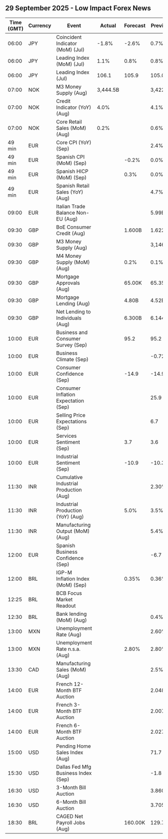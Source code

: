 ## 29 September 2025 - Low Impact Forex News

| Time (GMT) | Currency | Event | Actual | Forecast | Previous |
|------|----------|-------|--------|----------|----------|
| 06:00 | JPY | Coincident Indicator (MoM) (Jul) | -1.8% | -2.6% | 0.7% |
| 06:00 | JPY | Leading Index (MoM) (Jul) | 1.1% | 0.8% | 0.8% |
| 06:00 | JPY | Leading Index (Jul) | 106.1 | 105.9 | 105.0 |
| 07:00 | NOK | M3 Money Supply (Aug) | 3,444.5B |  | 3,422.2B |
| 07:00 | NOK | Credit Indicator (YoY) (Aug) | 4.0% |  | 4.1% |
| 07:00 | NOK | Core Retail Sales (MoM) (Aug) | 0.2% |  | 0.6% |
| 49 min | EUR | Core CPI (YoY) (Sep) |  |  | 2.4% |
| 49 min | EUR | Spanish CPI (MoM) (Sep) |  | -0.2% | 0.0% |
| 49 min | EUR | Spanish HICP (MoM) (Sep) |  | 0.3% | 0.0% |
| 49 min | EUR | Spanish Retail Sales (YoY) (Aug) |  |  | 4.7% |
| 09:00 | EUR | Italian Trade Balance Non-EU (Aug) |  |  | 5.99B |
| 09:30 | GBP | BoE Consumer Credit (Aug) |  | 1.600B | 1.622B |
| 09:30 | GBP | M3 Money Supply (Aug) |  |  | 3,146.6B |
| 09:30 | GBP | M4 Money Supply (MoM) (Aug) |  | 0.2% | 0.1% |
| 09:30 | GBP | Mortgage Approvals (Aug) |  | 65.00K | 65.35K |
| 09:30 | GBP | Mortgage Lending (Aug) |  | 4.80B | 4.52B |
| 09:30 | GBP | Net Lending to Individuals (Aug) |  | 6.300B | 6.144B |
| 10:00 | EUR | Business and Consumer Survey (Sep) |  | 95.2 | 95.2 |
| 10:00 | EUR | Business Climate (Sep) |  |  | -0.72 |
| 10:00 | EUR | Consumer Confidence (Sep) |  | -14.9 | -14.9 |
| 10:00 | EUR | Consumer Inflation Expectation (Sep) |  |  | 25.9 |
| 10:00 | EUR | Selling Price Expectations (Sep) |  |  | 6.7 |
| 10:00 | EUR | Services Sentiment (Sep) |  | 3.7 | 3.6 |
| 10:00 | EUR | Industrial Sentiment (Sep) |  | -10.9 | -10.3 |
| 11:30 | INR | Cumulative Industrial Production (Aug) |  |  | 2.30% |
| 11:30 | INR | Industrial Production (YoY) (Aug) |  | 5.0% | 3.5% |
| 11:30 | INR | Manufacturing Output (MoM) (Aug) |  |  | 5.4% |
| 12:00 | EUR | Spanish Business Confidence (Sep) |  |  | -6.7 |
| 12:00 | BRL | IGP-M Inflation Index (MoM) (Sep) |  | 0.35% | 0.36% |
| 12:25 | BRL | BCB Focus Market Readout |  |  |  |
| 12:30 | BRL | Bank lending (MoM) (Aug) |  |  | 0.4% |
| 13:00 | MXN | Unemployment Rate (Aug) |  |  | 2.60% |
| 13:00 | MXN | Unemployment Rate n.s.a. (Aug) |  | 2.80% | 2.80% |
| 13:30 | CAD | Manufacturing Sales (MoM) (Aug) |  |  | 2.5% |
| 14:00 | EUR | French 12-Month BTF Auction |  |  | 2.048% |
| 14:00 | EUR | French 3-Month BTF Auction |  |  | 2.007% |
| 14:00 | EUR | French 6-Month BTF Auction |  |  | 2.027% |
| 15:00 | USD | Pending Home Sales Index (Aug) |  |  | 71.7 |
| 15:30 | USD | Dallas Fed Mfg Business Index (Sep) |  |  | -1.8 |
| 16:30 | USD | 3-Month Bill Auction |  |  | 3.860% |
| 16:30 | USD | 6-Month Bill Auction |  |  | 3.705% |
| 18:30 | BRL | CAGED Net Payroll Jobs (Aug) |  | 160.00K | 129.78K |
